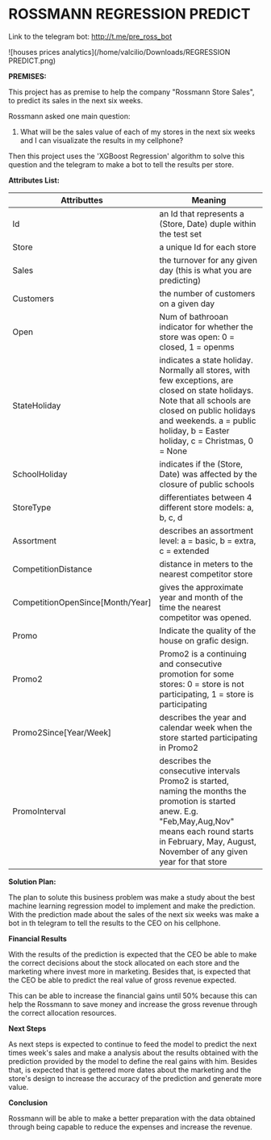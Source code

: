 # ROSSMANN REGRESSION PREDICT

Link to the telegram bot: http://t.me/pre_ross_bot

![houses prices analytics](/home/valcilio/Downloads/REGRESSION PREDICT.png)

**PREMISES:**

This project has as premise to help the company "Rossmann Store Sales", to predict its sales in the next six weeks.

Rossmann asked one main question:

1. What will be the sales value of each of my stores in the next six weeks and I can visualizate the results in my cellphone?

Then this project uses the 'XGBoost Regression' algorithm to solve this question and the telegram to make a bot to tell the results per store.

**Attributes List:**

| Attributtes                      | Meaning                                                      |
| -------------------------------- | ------------------------------------------------------------ |
| Id                               | an Id that represents a (Store, Date) duple within the test set |
| Store                            | a unique Id for each store                                   |
| Sales                            | the turnover for any given day (this is what you are predicting) |
| Customers                        | the number of customers on a given day                       |
| Open                             | Num of bathrooan indicator for whether the store was open: 0 = closed, 1 = openms |
| StateHoliday                     | indicates a state holiday. Normally all stores, with few exceptions, are closed on state holidays. Note that all schools are closed on public holidays and weekends. a = public holiday, b = Easter holiday, c = Christmas, 0 = None |
| SchoolHoliday                    | indicates if the (Store, Date) was affected by the closure of public schools |
| StoreType                        | differentiates between 4 different store models: a, b, c, d  |
| Assortment                       | describes an assortment level: a = basic, b = extra, c = extended |
| CompetitionDistance              | distance in meters to the nearest competitor store           |
| CompetitionOpenSince[Month/Year] | gives the approximate year and month of the time the nearest competitor was opened. |
| Promo                            | Indicate the quality of the house on grafic design.          |
| Promo2                           | Promo2 is a continuing and consecutive promotion for some stores: 0 = store is not participating, 1 = store is participating |
| Promo2Since[Year/Week]           | describes the year and calendar week when the store started participating in Promo2 |
| PromoInterval                    | describes the consecutive intervals Promo2 is started, naming the months the promotion is started anew. E.g. "Feb,May,Aug,Nov" means each round starts in February, May, August, November of any given year for that store |

**Solution Plan:**

The plan to solute this business problem was make a study about the best machine learning regression model to implement and make the prediction. With the prediction made about the sales of the next six weeks was make a bot in th telegram to tell the results to the CEO on his cellphone.

**Financial Results**

With the results of the prediction is expected that the CEO be able to make the correct decisions about the stock allocated on each store and the marketing where invest more in marketing. Besides that, is expected that the CEO be able to predict the real value of gross revenue expected.

This can be able to increase the financial gains until 50% because this can help the Rossmann to save money and increase the gross revenue through the correct allocation resources.

**Next Steps**

As next steps is expected to continue to feed the model to predict the next times week's sales and make a analysis about the results obtained with the prediction provided by the model to define the real gains with him. Besides that, is expected that is gettered more dates about the marketing and the store's design to increase the accuracy of the prediction and generate more value. 

**Conclusion**

Rossmann will be able to make a better preparation with the data obtained through being capable to reduce the expenses and increase the revenue.